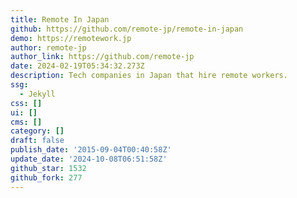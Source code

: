 ```yaml
---
title: Remote In Japan
github: https://github.com/remote-jp/remote-in-japan
demo: https://remotework.jp
author: remote-jp
author_link: https://github.com/remote-jp
date: 2024-02-19T05:34:32.273Z
description: Tech companies in Japan that hire remote workers.
ssg:
  - Jekyll
css: []
ui: []
cms: []
category: []
draft: false
publish_date: '2015-09-04T00:40:58Z'
update_date: '2024-10-08T06:51:58Z'
github_star: 1532
github_fork: 277
---
```

